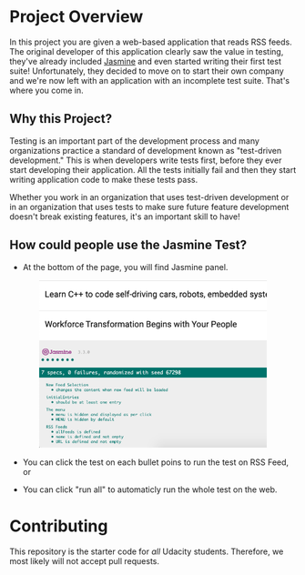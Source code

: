 # Project Overview

In this project you are given a web-based application that reads RSS feeds. The original developer of this application clearly saw the value in testing, they've already included [Jasmine](http://jasmine.github.io/) and even started writing their first test suite! Unfortunately, they decided to move on to start their own company and we're now left with an application with an incomplete test suite. That's where you come in.


## Why this Project?

Testing is an important part of the development process and many organizations practice a standard of development known as "test-driven development." This is when developers write tests first, before they ever start developing their application. All the tests initially fail and then they start writing application code to make these tests pass.

Whether you work in an organization that uses test-driven development or in an organization that uses tests to make sure future feature development doesn't break existing features, it's an important skill to have!


## How could people use the Jasmine Test?
- At the bottom of the page, you will find Jasmine panel.
<div align="center">
    <img src="/jasmine-photo.png" width="400px"</img> 
</div>

- You can click the test on each bullet poins to run the test on RSS Feed, or

- You can click "run all" to automaticly run the whole test on the web.

# Contributing

This repository is the starter code for _all_ Udacity students. Therefore, we most likely will not accept pull requests.
